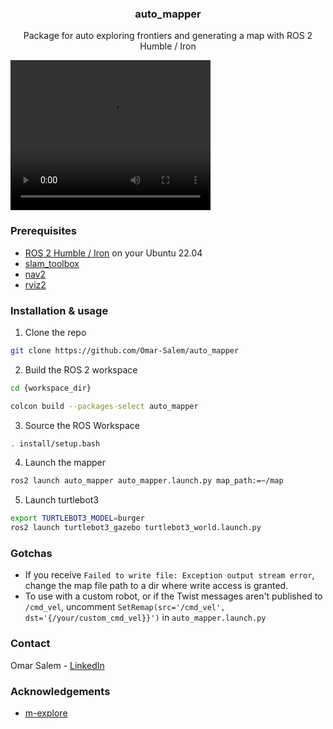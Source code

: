 <h3 align="center">auto_mapper</h3>

  <p align="center">
    Package for auto exploring frontiers and generating a map with ROS 2 Humble / Iron
  </p>

<video src="https://github.com/Omar-Salem/auto_mapper/blob/master/Demo.mp4" width="320" height="240" controls></video>

### Prerequisites

* [ROS 2 Humble / Iron](https://docs.ros.org/en/humble/Installation/Ubuntu-Install-Debians.html) on your Ubuntu 22.04
* [slam_toolbox](https://github.com/SteveMacenski/slam_toolbox)
* [nav2](https://github.com/ros-planning/navigation2)
* [rviz2](https://github.com/ros2/rviz)

### Installation & usage

1. Clone the repo
```sh
git clone https://github.com/Omar-Salem/auto_mapper
```
2. Build the ROS 2  workspace
```sh
cd {workspace_dir}
```
```sh
colcon build --packages-select auto_mapper
```
3. Source the ROS Workspace
```sh
. install/setup.bash
```

4. Launch the mapper
```sh
ros2 launch auto_mapper auto_mapper.launch.py map_path:=~/map
```

5. Launch turtlebot3
```sh
export TURTLEBOT3_MODEL=burger
ros2 launch turtlebot3_gazebo turtlebot3_world.launch.py
```


### Gotchas
* If you receive `Failed to write file: Exception output stream error`, change the map file path to a dir where write access is granted.
* To use with a custom robot, or if the Twist messages aren't published to `/cmd_vel`, uncomment `SetRemap(src='/cmd_vel', dst='{/your/custom_cmd_vel}}')` in `auto_mapper.launch.py`

### Contact

Omar Salem - [LinkedIn](https://www.linkedin.com/in/omar-salem-4564a590/)



### Acknowledgements
* [m-explore](https://github.com/hrnr/m-explore)
